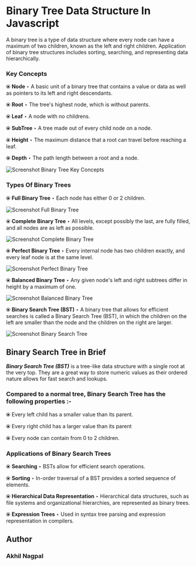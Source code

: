 # Binary Tree Data Structure In Javascript

A binary tree is a type of data structure where every node can have a maximum of two children, known as the left and right children. Application of binary tree structures includes sorting, searching, and representing data hierarchically.

### Key Concepts

&#10687; **Node** &#8227; A basic unit of a binary tree that contains a value or data as well as pointers to its left and right descendants.

&#10687; **Root** &#8227; The tree's highest node, which is without parents.

&#10687; **Leaf** &#8227; A node with no childrens.

&#10687; **SubTree** &#8227; A tree made out of every child node on a node.

&#10687; **Height** &#8227; The maximum distance that a root can travel before reaching a leaf.

&#10687; **Depth** &#8227; The path length between a root and a node.

![Screenshot Binary Tree Key Concepts](../assets/Key%20Concepts.png)

### Types Of Binary Trees

&#10687; **Full Binary Tree** &#8227; Each node has either 0 or 2 children.

![Screenshot Full Binary Tree](../assets/Full%20Binary%20Tree.png)

&#10687; **Complete Binary Tree** &#8227; All levels, except possibly the last, are fully filled, and all nodes are as left as possible.

![Screenshot Complete Binary Tree](../assets/Complete%20Binary%20Tree.png)

&#10687; **Perfect Binary Tree** &#8227; Every internal node has two children exactly, and every leaf node is at the same level.

![Screenshot Perfect Binary Tree](../assets/Perfect%20Binary%20Tree.png)

&#10687; **Balanced Binary Tree** &#8227; Any given node's left and right subtrees differ in height by a maximum of one.

![Screenshot Balanced Binary Tree](../assets/Balanced%20Binary%20Tree.png)

&#10687; **Binary Search Tree (BST)** &#8227; A binary tree that allows for efficient searches is called a Binary Search Tree (BST), in which the children on the left are smaller than the node and the children on the right are larger.

![Screenshot Binary Search Tree](../assets/BST.png)

## Binary Search Tree in Brief

**_Binary Search Tree (BST)_** is a tree-like data structure with a single root at the very top. They are a great way to store numeric values as their ordered nature allows for fast search and lookups.

### Compared to a normal tree, Binary Search Tree has the following properties :-

&#10687; Every left child has a smaller value than its parent.

&#10687; Every right child has a larger value than its parent

&#10687; Every node can contain from 0 to 2 children.

### Applications of Binary Search Trees

&#10687; **Searching** &#8227; BSTs allow for efficient search operations.

&#10687; **Sorting** &#8227; In-order traversal of a BST provides a sorted sequence of elements.

&#10687; **Hierarchical Data Representation** &#8227; Hierarchical data structures, such as file systems and organizational hierarchies, are represented as binary trees.

&#10687; **Expression Trees** &#8227; Used in syntax tree parsing and expression representation in compilers.

## Author

### Akhil Nagpal
